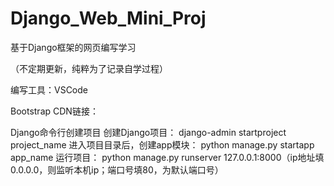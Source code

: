 # Django_Web_Mini_Proj
基于Django框架的网页编写学习

（不定期更新，纯粹为了记录自学过程）

编写工具：VSCode

Bootstrap CDN链接：
    <link rel="stylesheet" href="https://cdn.bootcss.com/bootstrap/4.0.0/css/bootstrap.min.css" integrity="sha384-Gn5384xqQ1aoWXA+058RXPxPg6fy4IWvTNh0E263XmFcJlSAwiGgFAW/dAiS6JXm" crossorigin="anonymous">
    <script src="https://cdn.bootcss.com/bootstrap/4.0.0/js/bootstrap.min.js" integrity="sha384-JZR6Spejh4U02d8jOt6vLEHfe/JQGiRRSQQxSfFWpi1MquVdAyjUar5+76PVCmYl" crossorigin="anonymous"></script>

Django命令行创建项目
	创建Django项目：
		django-admin startproject project_name
	进入项目目录后，创建app模块：
		python manage.py startapp app_name
	运行项目：
		python manage.py runserver 127.0.0.1:8000（ip地址填0.0.0.0，则监听本机ip；端口号填80，为默认端口号）